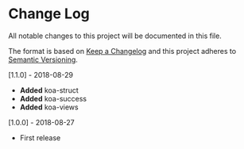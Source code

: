 # Change Log
All notable changes to this project will be documented in this file.

The format is based on [Keep a Changelog](http://keepachangelog.com/)
and this project adheres to [Semantic Versioning](http://semver.org/).

[1.1.0] - 2018-08-29
- **Added** koa-struct
- **Added** koa-success
- **Added** koa-views

[1.0.0] - 2018-08-27
- First release